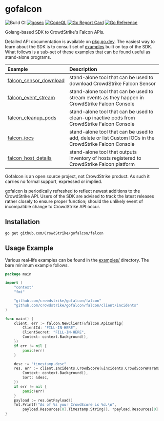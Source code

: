 
# gofalcon
![Build CI](https://github.com/CrowdStrike/gofalcon/workflows/Build%20CI/badge.svg)
[![gosec](https://github.com/CrowdStrike/gofalcon/actions/workflows/gosec.yml/badge.svg)](https://github.com/CrowdStrike/gofalcon/actions/workflows/gosec.yml)
[![CodeQL](https://github.com/CrowdStrike/gofalcon/actions/workflows/codeql.yml/badge.svg)](https://github.com/CrowdStrike/gofalcon/actions/workflows/codeql.yml)
[![Go Report Card](https://goreportcard.com/badge/github.com/crowdstrike/gofalcon)](https://goreportcard.com/report/github.com/crowdstrike/gofalcon)
[![Go Reference](https://pkg.go.dev/badge/github.com/crowdstrike/gofalcon.svg)](https://pkg.go.dev/github.com/crowdstrike/gofalcon)

Golang-based SDK to CrowdStrike's Falcon APIs.

Detailed API documentation is available on [pkg.go.dev](https://pkg.go.dev/github.com/crowdstrike/gofalcon). The easiest way to learn about the SDK is to consult set of [examples](examples) built on top of the SDK. What follows is a sub-set of these examples that can be found useful as stand-alone programs.

| Example | Description |
|:--------|:------------|
| [falcon_sensor_download](examples/falcon_sensor_download) | stand-alone tool that can be used to download CrowdStrike Falcon Sensor |
| [falcon_event_stream](examples/falcon_event_stream) | stand-alone tool that can be used to stream events as they happen in CrowdStrike Falcon Console |
| [falcon_cleanup_pods](examples/falcon_cleanup_pods) | stand-alone tool that can be used to clean-up inactive pods from CrowdStrike Falcon Console | 
| [falcon_iocs](examples/falcon_iocs) | stand-alone tool that can be used to add, delete or list Custom IOCs in the CrowdStrike Falcon Console | 
| [falcon_host_details](examples/falcon_host_details) | stand-alone tool that outputs inventory of hosts registered to CrowdStrike Falcon platform |

Gofalcon is an open source project, not CrowdStrike product. As such it carries
no formal support, expressed or implied.

gofalcon is periodically refreshed to reflect newest additions to the CrowdStrike API. Users of the SDK are advised to track the latest releases rather closely to ensure proper function; should the unlikely event of incompatible change to CrowdStrike API occur.

## Installation
```
go get github.com/CrowdStrike/gofalcon/falcon
```

## Usage Example

Various real-life examples can be found in the [examples/](examples/) directory. The bare minimum example follows.

```go
package main

import (
	"context"
	"fmt"

	"github.com/crowdstrike/gofalcon/falcon"
	"github.com/crowdstrike/gofalcon/falcon/client/incidents"
)

func main() {
	client, err := falcon.NewClient(&falcon.ApiConfig{
		ClientId: "FILL-IN-HERE",
		ClientSecret: "FILL-IN-HERE",
		Context: context.Background(),
	})
	if err != nil {
		panic(err)
	}

	desc := "timestamp.desc"
	res, err := client.Incidents.CrowdScore(&incidents.CrowdScoreParams{
		Context: context.Background(),
		Sort: &desc,
	})
	if err != nil {
		panic(err)
	}
	payload := res.GetPayload()
	fmt.Printf("As of %s your CrowdScore is %d.\n",
		payload.Resources[0].Timestamp.String(), *payload.Resources[0].Score)
}
```
